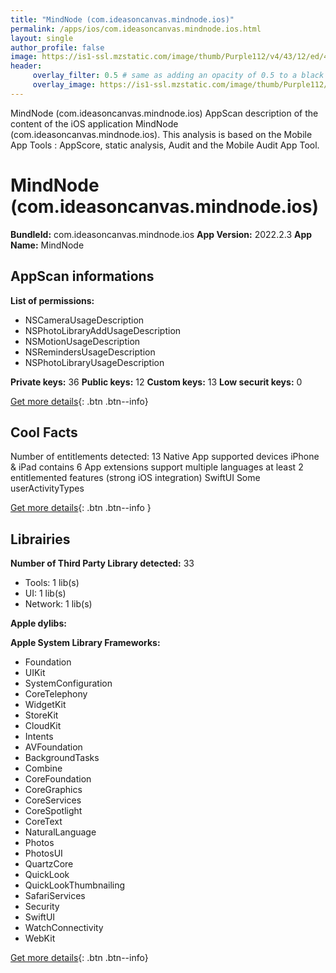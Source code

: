 ```yaml
---
title: "MindNode (com.ideasoncanvas.mindnode.ios)"
permalink: /apps/ios/com.ideasoncanvas.mindnode.ios.html
layout: single
author_profile: false
image: https://is1-ssl.mzstatic.com/image/thumb/Purple112/v4/43/12/ed/4312edae-9175-0fd4-b07f-8791b27e9d68/AppIcon-0-0-1x_U007emarketing-0-7-0-sRGB-0-85-220.png/512x512bb.jpg
header: 
     overlay_filter: 0.5 # same as adding an opacity of 0.5 to a black background
     overlay_image: https://is1-ssl.mzstatic.com/image/thumb/Purple112/v4/43/12/ed/4312edae-9175-0fd4-b07f-8791b27e9d68/AppIcon-0-0-1x_U007emarketing-0-7-0-sRGB-0-85-220.png/512x512bb.jpg
---
```

MindNode (com.ideasoncanvas.mindnode.ios) AppScan description of the content of the iOS application MindNode (com.ideasoncanvas.mindnode.ios). This analysis is based on the Mobile App Tools : AppScore, static analysis, Audit and the Mobile Audit App Tool.

# MindNode (com.ideasoncanvas.mindnode.ios)

**BundleId:** com.ideasoncanvas.mindnode.ios
**App Version:** 2022.2.3
**App Name:** MindNode


## AppScan informations 

**List of permissions:** 
- NSCameraUsageDescription
- NSPhotoLibraryAddUsageDescription
- NSMotionUsageDescription
- NSRemindersUsageDescription
- NSPhotoLibraryUsageDescription
  
  
**Private keys:** 36
**Public keys:** 12
**Custom keys:** 13
**Low securit keys:** 0
  
[Get more details](/pricing.html){: .btn .btn--info}

## Cool Facts

Number of entitlements detected: 13
Native App
supported devices iPhone & iPad
contains 6 App extensions
support multiple languages
at least 2 entitlemented features (strong iOS integration)
SwiftUI
Some userActivityTypes
  
[Get more details](/pricing.html){: .btn .btn--info }

## Librairies 
**Number of Third Party Library detected:** 33
- Tools: 1 lib(s)
- UI: 1 lib(s)
- Network: 1 lib(s)


**Apple dylibs:**


**Apple System Library Frameworks:**
- Foundation
- UIKit
- SystemConfiguration
- CoreTelephony
- WidgetKit
- StoreKit
- CloudKit
- Intents
- AVFoundation
- BackgroundTasks
- Combine
- CoreFoundation
- CoreGraphics
- CoreServices
- CoreSpotlight
- CoreText
- NaturalLanguage
- Photos
- PhotosUI
- QuartzCore
- QuickLook
- QuickLookThumbnailing
- SafariServices
- Security
- SwiftUI
- WatchConnectivity
- WebKit


  
[Get more details](/pricing.html){: .btn .btn--info}

